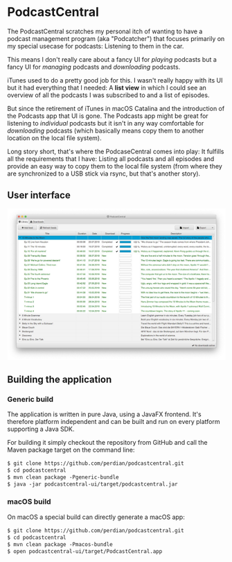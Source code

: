 # PodcastCentral

The PodcastCentral scratches my personal itch of wanting to have a podcast management program (aka "Podcatcher") that focuses primarily on my special usecase for podcasts: Listening to them in the car.

This means I don't really care about a fancy UI for *playing* podcasts but a fancy UI for *managing* podcasts and *downloading* podcasts.

iTunes used to do a pretty good job for this.
I wasn't really happy with its UI but it had everything that I needed: A **list view** in which I could see an overview of all the podcasts I was subscribed to and a list of episodes.

But since the retirement of iTunes in macOS Catalina and the introduction of the Podcasts app that UI is gone. The Podcasts app might be great for listening to *individual* podcasts but it isn't in any way comfortable for *downloading* podcasts (which basically means copy them to another location on the local file system).

Long story short, that's where the PodcaseCentral comes into play: It fulfills all the requirements that I have: Listing all podcasts and all episodes and provide an easy way to copy them to the local file system (from where they are synchronized to a USB stick via rsync, but that's another story).

## User interface

![Screenshot](docs/screenshot.jpg)

## Building the application

### Generic build

The application is written in pure Java, using a JavaFX frontend. It's therefore platform independent and can be built and run on every platform supporting a Java SDK.

For building it simply checkout the repository from GitHub and call the Maven package target on the command line:

    $ git clone https://github.com/perdian/podcastcentral.git
    $ cd podcastcentral
    $ mvn clean package -Pgeneric-bundle
    $ java -jar podcastcentral-ui/target/podcastcentral.jar

### macOS build

On macOS a special build can directly generate a macOS app:

    $ git clone https://github.com/perdian/podcastcentral.git
    $ cd podcastcentral
    $ mvn clean package -Pmacos-bundle
    $ open podcastcentral-ui/target/PodcastCentral.app
